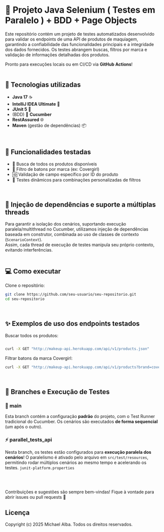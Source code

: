 # 🚀 Projeto Java Selenium ( Testes em Paralelo ) + BDD + Page Objects

Este repositório contém um projeto de testes automatizados desenvolvido para validar os endpoints de uma API de produtos de maquiagem, garantindo a confiabilidade das funcionalidades principais e a integridade dos dados fornecidos.
Os testes abrangem buscas, filtros por marca e validação de informações detalhadas dos produtos.

Pronto para execuções locais ou em CI/CD via <strong>GitHub Actions</strong>!
<br />
<br />

## 🚀 Tecnologias utilizadas

- **Java 17** ☕
- **IntelliJ IDEA Ultimate** 🧠
- **JUnit 5** 🧪
- (BDD) 🥒 **Cucumber**
- **RestAssured** 🌐
- **Maven** (gestão de dependências) 📦
<br />

## 📑 Funcionalidades testadas

- 🔎 Busca de todos os produtos disponíveis
- 💄 Filtro de batons por marca (ex: Covergirl)
- 🆔 Validação de campo específico por ID do produto
- 🔄 Testes dinâmicos para combinações personalizadas de filtros
<br />

## 💉 Injeção de dependências e suporte a múltiplas threads

Para garantir a isolação dos cenários, suportando execução paralela/multithread no Cucumber, utilizamos injeção de dependências baseada em construtor, combinada ao uso de classes de contexto (`ScenarioContext`).  
Assim, cada thread de execução de testes manipula seu próprio contexto, evitando interferências. 
<br />
<br />

## 💻 Como executar

Clone o repositório:
```bash
git clone https://github.com/seu-usuario/seu-repositorio.git
cd seu-repositorio
```
<br />

## ✨ Exemplos de uso dos endpoints testados

Buscar todos os produtos:
```bash

curl -X GET "http://makeup-api.herokuapp.com/api/v1/products.json"
```

Filtrar batons da marca Covergirl:
```bash
curl -X GET "http://makeup-api.herokuapp.com/api/v1/products?brand=covergirl&type=lipstick"
```
<br />

## 🔀 Branches e Execução de Testes

### 🌱 main
Esta branch contém a configuração **padrão** do projeto, com o Test Runner tradicional do Cucumber.
Os cenários são executados **de forma sequencial** (um após o outro).

### ⚡ parallel_tests_api
Nesta branch, os testes estão configurados para **execução paralela dos cenários**!
O paralelismo é ativado pelo arquivo em `src/test/resources`, permitindo rodar múltiplos cenários ao mesmo tempo e acelerando os testes. `junit-platform.properties`

<br />
<br />


Contribuições e sugestões são sempre bem-vindas!
Fique à vontade para abrir issues ou pull requests 🤝

## Licença
Copyright (c) 2025 Michael Alba.
Todos os direitos reservados.